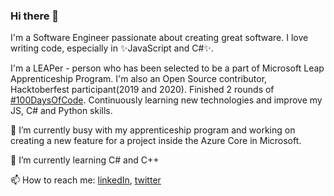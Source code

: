 ### Hi there 👋

I'm a Software Engineer passionate about creating great software.
I love writing code, especially in ✨JavaScript and C#✨.

I'm a LEAPer - person who has been selected to be a part of Microsoft Leap Apprenticeship Program.
I'm also an Open Source contributor, Hacktoberfest participant(2019 and 2020).
Finished 2 rounds of [#100DaysOfCode](https://github.com/Karska-dev/100-days-of-code).
Continuously learning new technologies and improve my JS, C# and Python skills.

🔭 I’m currently busy with my apprenticeship program and working on creating a new feature for a project inside the Azure Core in Microsoft.

🌱 I’m currently learning C# and C++

📫  How to reach me: [linkedIn](https://www.linkedin.com/in/karska-dev/), [twitter](https://twitter.com/karska_dev)
<!--
**Karska-dev/Karska-dev** is a ✨ _special_ ✨ repository because its `README.md` (this file) appears on your GitHub profile.

Here are some ideas to get you started:

- 🔭 I’m currently working on ...
- 🌱 I’m currently learning ...
- 👯 I’m looking to collaborate on ...
- 🤔 I’m looking for help with ...
- 💬 Ask me about ...
- 📫 How to reach me: ...
- 😄 Pronouns: ...
- ⚡ Fun fact: ...
-->
